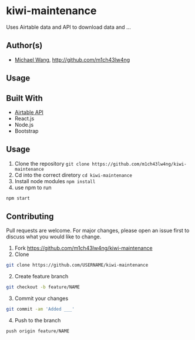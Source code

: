 # kiwi-maintenance

Uses Airtable data and API to download data and ...
## Author(s)
* [Michael Wang](http://m1ch43lw4ng.com), http://github.com/m1ch43lw4ng
## Usage

## Built With
* [Airtable API](https://airtable.com)
* React.js
* Node.js
* Bootstrap

## Usage
1. Clone the repository `git clone https://github.com/m1ch43lw4ng/kiwi-maintenance`
2. Cd into the correct diretory `cd kiwi-maintenance`
2. Install node modules `npm install`
3. use npm to run
```bash
npm start
```


## Contributing
Pull requests are welcome. For major changes, please open an issue first to discuss what you would like to change.

1. Fork <https://github.com/m1ch43lw4ng/kiwi-maintenance>
2. Clone 
```bash
git clone https://github.com/USERNAME/kiwi-maintenance
```
2. Create feature branch
```bash
git checkout -b feature/NAME
```
3. Commit your changes
```bash
git commit -am 'Added ___'
```
4. Push to the branch
```bash
push origin feature/NAME
```